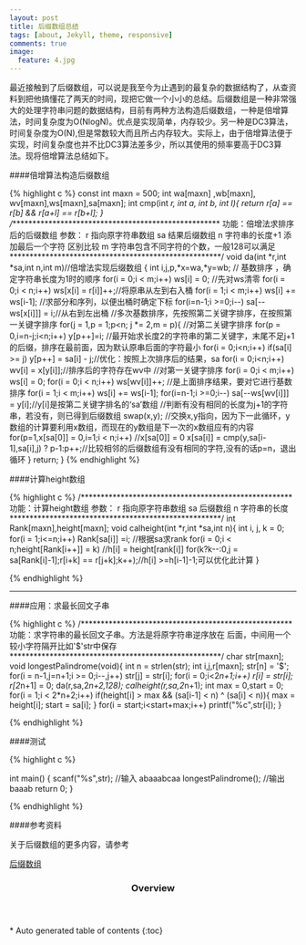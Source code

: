 ```yaml
---
layout: post
title: 后缀数组总结
tags: [about, Jekyll, theme, responsive]
comments: true
image:
  feature: 4.jpg
---
```


最近接触到了后缀数组，可以说是我至今为止遇到的最复杂的数据结构了，从查资料到把他搞懂花了两天的时间，现把它做一个小小的总结。后缀数组是一种非常强大的处理字符串问题的数据结构，目前有两种方法构造后缀数组，一种是倍增算法，时间复杂度为O(NlogN)。优点是实现简单，内存较少。另一种是DC3算法，时间复杂度为O(N),但是常数较大而且所占内存较大。实际上，由于倍增算法便于实现，时间复杂度也并不比DC3算法差多少，所以其使用的频率要高于DC3算法。现将倍增算法总结如下。


####倍增算法构造后缀数组

{% highlight c %}
const int maxn = 500;
int wa[maxn] ,wb[maxn], wv[maxn],ws[maxn],sa[maxn];
int cmp(int *r, int a, int b, int l){
	return r[a] == r[b] && r[a+l] == r[b+l];
}
/*****************************************************
功能：倍增法求排序后的后缀数组
参数：	
	r   指向原字符串数组
	sa  结果后缀数组
	n   字符串的长度+1 添加最后一个字符 区别比较
	m   字符串包含不同字符的个数，一般128可以满足
*****************************************************/
void da(int *r,int *sa,int n,int m)//倍增法实现后缀数组
{ 
	int i,j,p,*x=wa,*y=wb;
	// 基数排序  ，确定字符串长度为1时的顺序
	for(i = 0;i < m;i++) ws[i] = 0;         //先对ws清零
	for(i = 0;i < n;i++) ws[x[i] = r[i]]++;//将原串从左到右入桶
	for(i = 1;i < m;i++) ws[i] += ws[i-1];  //求部分和序列，以便出桶时确定下标
	for(i=n-1;i >=0;i--) sa[--ws[x[i]]] = i;//从右到左出桶
	//多次基数排序，先按照第二关键字排序，在按照第一关键字排序
	for(j = 1,p = 1;p<n; j *= 2,m = p){
		//对第二关键字排序
		for(p = 0,i=n-j;i<n;i++) y[p++]=i; //最开始求长度2的字符串的第二关键字，末尾不足j+1的后缀，排序在最前面，因为默认原串后面的字符最小
		for(i = 0;i<n;i++)	if(sa[i] >= j) y[p++] = sa[i] - j;//优化：按照上次排序后的结果，sa
		for(i = 0;i<n;i++)  wv[i] = x[y[i]];//排序后的字符存在wv中
		//对第一关键字排序
		for(i = 0;i < m;i++) ws[i] = 0;
		for(i = 0;i < n;i++) ws[wv[i]]++; //是上面排序结果，要对它进行基数排序
		for(i = 1;i < m;i++) ws[i] += ws[i-1];
		for(i=n-1;i >=0;i--) sa[--ws[wv[i]]] = y[i];//y[i]是按第二关键字排名的‘sa’数组
		//判断有没有相同的长度为j+1的字符串，若没有，则已得到后缀数组
		swap(x,y); //交换x,y指向，因为下一此循环，y数组的计算要利用x数组，而现在的y数组是下一次的x数组应有的内容
		for(p=1,x[sa[0]] = 0,i=1;i < n;i++) //x[sa[0]] = 0
			x[sa[i]] = cmp(y,sa[i-1],sa[i],j) ? p-1:p++;//比较相邻的后缀数组有没有相同的字符,没有的话p=n，退出循环
	}
	return;
}
{% endhighlight %}

####计算height数组

{% highlight c %}
/*****************************************************
功能：计算height数组
参数：
	r   指向原字符串数组
	sa  后缀数组
	n   字符串的长度
*****************************************************/
int Rank[maxn],height[maxn];
void calheight(int *r,int *sa,int n){
	int i, j, k = 0;
	for(i = 1;i<=n;i++)
		Rank[sa[i]] =i; //根据sa求rank
	for(i = 0;i < n;height[Rank[i++]] = k) //h[i] = height[rank[i]]
		for(k?k--:0,j = sa[Rank[i]-1];r[i+k] == r[j+k];k++);//h[i] >=h[i-1]-1;可以优化此计算
}

{% endhighlight %}

---

####应用：求最长回文子串

{% highlight c %}
/*****************************************************
功能：求字符串的最长回文子串。方法是将原字符串逆序放在
	后面，中间用一个较小字符隔开比如'$'str中保存
*****************************************************/
char str[maxn];
void longestPalindrome(void){
	int n = strlen(str);
	int i,j,r[maxn];
	str[n] = '$';
	for(i = n-1,j=n+1;i >= 0;i--,j++)
		str[j] = str[i];
	for(i = 0;i<2*n+1;i++)
		r[i] = str[i];
	r[2*n+1] = 0;
	da(r,sa,2*n+2,128);
	calheight(r,sa,2*n+1);
	int max = 0,start = 0;
	for(i = 1;i < 2*n+2;i++)
		if(height[i] > max && (sa[i-1] < n) ^ (sa[i] < n)){
			max = height[i];
			start = sa[i];
		}
	for(i = start;i<start+max;i++) printf("%c",str[i]);
}

{% endhighlight %}

####测试

{% highlight c %}

int main()
{ 
	scanf("%s",str);       //输入 abaaabcaa
	longestPalindrome();   //输出 baaab
	return 0;
}

{% endhighlight %}

####参考资料

关于后缀数组的更多内容，请参考


<div markdown="0"><a href="http://files.cnblogs.com/newpanderking/%E5%90%8E%E7%BC%80%E6%95%B0%E7%BB%84%E2%80%94%E2%80%94%E5%A4%84%E7%90%86%E5%AD%97%E7%AC%A6%E4%B8%B2%E7%9A%84%E6%9C%89%E5%8A%9B%E5%B7%A5%E5%85%B7.pdf" class="btn btn-danger">后缀数组</a></div>


<section id="table-of-contents" class="toc">
  <header>
    <h3>Overview</h3>
  </header>
<div id="drawer" markdown="1">
*  Auto generated table of contents
{:toc}
</div>
</section><!-- /#table-of-contents -->
